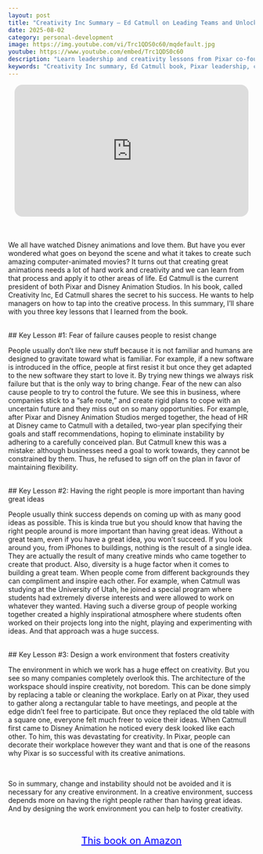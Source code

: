 ```yaml
---
layout: post
title: "Creativity Inc Summary – Ed Catmull on Leading Teams and Unlocking Innovation at Pixar"
date: 2025-08-02
category: personal-development
image: https://img.youtube.com/vi/Trc1QDS0c60/mqdefault.jpg
youtube: https://www.youtube.com/embed/Trc1QDS0c60
description: "Learn leadership and creativity lessons from Pixar co-founder Ed Catmull in Creativity Inc, a guide to building innovative, resilient teams."
keywords: "Creativity Inc summary, Ed Catmull book, Pixar leadership, creative culture, innovation in business, creative management"
---
```


<div style="display: flex; justify-content: center; margin-bottom: 20px;">
  <div style="aspect-ratio: 16 / 9; width: 95%; max-width: 700px; position: relative;">
    <iframe 
      src="https://www.youtube.com/embed/Trc1QDS0c60"
      title="Creativity Inc Summary – Ed Catmull on Leading Teams and Unlocking Innovation at Pixar"
      allowfullscreen
      frameborder="0"
      style="position: absolute; inset: 0; width: 100%; height: 100%; border-radius: 16px;">
    </iframe>
  </div>
</div>

<div style="height: 15px;"></div>
<!-- ..................................................................... -->

We all have watched Disney animations and love them. But have you ever wondered what goes on beyond the scene and what it takes to create such amazing computer-animated movies? It turns out that creating great animations needs a lot of hard work and creativity and we can learn from that process and apply it to other areas of life. Ed Catmull is the current president of both Pixar and Disney Animation Studios. In his book, called Creativity Inc, Ed Catmull shares the secret to his success. He wants to help managers on how to tap into the creative process. In this summary, I’ll share with you three key lessons that I learned from the book.


<br>
## Key Lesson #1: Fear of failure causes people to resist change


People usually don’t like new stuff because it is not familiar and humans are designed to gravitate toward what is familiar. For example, if a new software is introduced in the office, people at first resist it but once they get adapted to the new software they start to love it. By trying new things we always risk failure but that is the only way to bring change. Fear of the new can also cause people to try to control the future. We see this in business, where companies stick to a “safe route,” and create rigid plans to cope with an uncertain future and they miss out on so many opportunities. For example, after Pixar and Disney Animation Studios merged together, the head of HR at Disney came to Catmull with a detailed, two-year plan specifying their goals and staff recommendations, hoping to eliminate instability by adhering to a carefully conceived plan. But Catmull knew this was a mistake: although businesses need a goal to work towards, they cannot be constrained by them. Thus, he refused to sign off on the plan in favor of maintaining flexibility.



<br>
## Key Lesson #2: Having the right people is more important than having great ideas


People usually think success depends on coming up with as many good ideas as possible. This is kinda true but you should know that having the right people around is more important than having great ideas. Without a great team, even if you have a great idea, you won’t succeed. If you look around you, from iPhones to buildings, nothing is the result of a single idea. They are actually the result of many creative minds who came together to create that product. Also, diversity is a huge factor when it comes to building a great team. When people come from different backgrounds they can compliment and inspire each other. For example, when Catmull was studying at the University of Utah, he joined a special program where students had extremely diverse interests and were allowed to work on whatever they wanted. Having such a diverse group of people working together created a highly inspirational atmosphere where students often worked on their projects long into the night, playing and experimenting with ideas. And that approach was a huge success.



<br>
## Key Lesson #3: Design a work environment that fosters creativity


The environment in which we work has a huge effect on creativity. But you see so many companies completely overlook this. The architecture of the workspace should inspire creativity, not boredom. This can be done simply by replacing a table or cleaning the workplace. Early on at Pixar, they used to gather along a rectangular table to have meetings, and people at the edge didn’t feel free to participate. But once they replaced the old table with a square one, everyone felt much freer to voice their ideas. When Catmull first came to Disney Animation he noticed every desk looked like each other. To him, this was devastating for creativity. In Pixar, people can decorate their workplace however they want and that is one of the reasons why Pixar is so successful with its creative animations.

<br>
 

So in summary, change and instability should not be avoided and it is necessary for any creative environment. In a creative environment, success depends more on having the right people rather than having great ideas. And by designing the work environment you can help to foster creativity.




<br>
<p style="text-align: center;">
  <a href="https://amzn.to/3r72LX6" target="_blank" style="color: blue; text-decoration: underline; font-size: 20px;">
    This book on Amazon
  </a>
</p>

